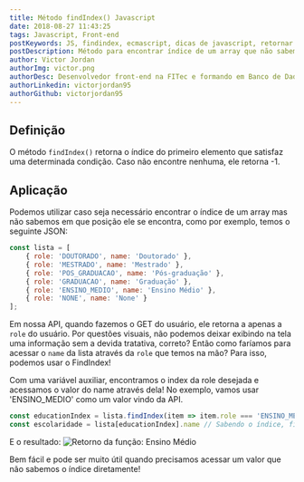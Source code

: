 ```yaml
---
title: Método findIndex() Javascript
date: 2018-08-27 11:43:25
tags: Javascript, Front-end 
postKeywords: JS, findindex, ecmascript, dicas de javascript, retornar indice.
postDescription: Método para encontrar índice de um array que não sabemos exatamente a posição que se encontra
author: Victor Jordan
authorImg: victor.png
authorDesc: Desenvolvedor front-end na FITec e formando em Banco de Dados pela Fatec, apaixonado por usabilidade, performance e UX!
authorLinkedin: victorjordan95
authorGithub: victorjordan95
---
```


## Definição

O método `findIndex()` retorna o índice do primeiro elemento que satisfaz uma determinada condição. Caso não encontre nenhuma, ele retorna -1.

## Aplicação

Podemos utilizar caso seja necessário encontrar o índice de um array mas não sabemos em que posição ele se encontra, como por exemplo, temos o seguinte JSON:

<!-- more --> 

``` javascript
const lista = [
    { role: 'DOUTORADO', name: 'Doutorado' },
    { role: 'MESTRADO', name: 'Mestrado' },
    { role: 'POS_GRADUACAO', name: 'Pós-graduação' },
    { role: 'GRADUACAO', name: 'Graduação' },
    { role: 'ENSINO_MEDIO', name: 'Ensino Médio' },
    { role: 'NONE', name: 'None' }
];
```

Em nossa API, quando fazemos o GET do usuário, ele retorna a apenas a `role` do usuário. Por questões visuais, não podemos deixar exibindo na tela uma informação sem a devida tratativa, correto? Então como faríamos para acessar o `name` da lista através da `role` que temos na mão? Para isso, podemos usar o FindIndex!

Com uma variável auxiliar, encontramos o index da role desejada e acessamos o valor do name através dela! No exemplo, vamos usar 'ENSINO_MEDIO' como um valor vindo da API.

``` javascript
const educationIndex = lista.findIndex(item => item.role === 'ENSINO_MEDIO'); // Busca o Index que tenha a role como 'ENSINO_MEDIO'
const escolaridade = lista[educationIndex].name // Sabendo o índice, fica fácil acessar o name desejado
```

E o resultado:
![Retorno da função: Ensino Médio](/posts/findIndex-exemplo.gif)

Bem fácil e pode ser muito útil quando precisamos acessar um valor que não sabemos o índice diretamente!

